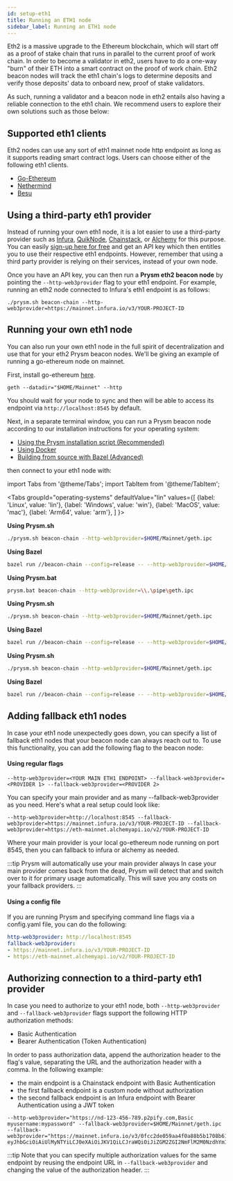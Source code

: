 ```yaml
---
id: setup-eth1
title: Running an ETH1 node
sidebar_label: Running an ETH1 node
---
```


Eth2 is a massive upgrade to the Ethereum blockchain, which will start off as a proof of stake chain that runs in parallel to the current proof of work chain. In order to become a validator in eth2, users have to do a one-way "burn" of their ETH into a smart contract on the proof of work chain. Eth2 beacon nodes will track the eth1 chain's logs to determine deposits and verify those deposits' data to onboard new, proof of stake validators.

As such, running a validator and a beacon node in eth2 entails also having a reliable connection to the eth1 chain. We recommend users to explore their own solutions such as those below:
  
## Supported eth1 clients

Eth2 nodes can use any sort of eth1 mainnet node http endpoint as long as it supports reading smart contract logs. Users can choose either of the following eth1 clients.

- [Go-Ethereum](https://github.com/ethereum/go-ethereum)
- [Nethermind](https://github.com/NethermindEth/nethermind)
- [Besu](https://github.com/hyperledger/besu)

## Using a third-party eth1 provider

Instead of running your own eth1 node, it is a lot easier to use a third-party provider such as [Infura](https://infura.io/), [QuikNode](https://www.quiknode.io/), [Chainstack](https://chainstack.com/), or [Alchemy](https://alchemyapi.io/) for this purpose. You can easily [sign-up here for free](https://infura.io/register) and get an API key which then entitles you to use their respective eth1 endpoints. However, remember that using a third party provider is relying on their services, instead of your own node. 

Once you have an API key, you can then run a **Prysm eth2 beacon node** by pointing the `--http-web3provider` flag to your eth1 endpoint. For example, running an eth2 node connected to Infura's eth1 endpoint is as follows:

```text
./prysm.sh beacon-chain --http-web3provider=https://mainnet.infura.io/v3/YOUR-PROJECT-ID
```

## Running your own eth1 node

You can also run your own eth1 node in the full spirit of decentralization and use that for your eth2 Prysm beacon nodes. We'll be giving an example of running a go-ethereum node on mainnet.

First, install go-ethereum [here](https://geth.ethereum.org/docs/).

```text
geth --datadir="$HOME/Mainnet" --http
```

You should wait for your node to sync and then will be able to access its endpoint via `http://localhost:8545` by default.

Next, in a separate terminal window, you can run a Prysm beacon node according to our installation instructions for your operating system:

* [Using the Prysm installation script (Recommended)](/docs/install/install-with-script)
* [Using Docker](/docs/install/install-with-docker)
* [Building from source with Bazel (Advanced)](/docs/install/install-with-bazel)

then connect to your eth1 node with:

import Tabs from '@theme/Tabs';
import TabItem from '@theme/TabItem';

<Tabs
  groupId="operating-systems"
  defaultValue="lin"
  values={[
    {label: 'Linux', value: 'lin'},
    {label: 'Windows', value: 'win'},
    {label: 'MacOS', value: 'mac'},
    {label: 'Arm64', value: 'arm'},
  ]
}>
<TabItem value="lin">

**Using Prysm.sh**

```bash
./prysm.sh beacon-chain --http-web3provider=$HOME/Mainnet/geth.ipc
```

**Using Bazel**

```bash
bazel run //beacon-chain --config=release -- --http-web3provider=$HOME/Mainnet/geth.ipc
```

</TabItem>
<TabItem value="win">

**Using Prysm.bat**

```bash
prysm.bat beacon-chain --http-web3provider=\\.\pipe\geth.ipc
```

</TabItem>
<TabItem value="mac">

**Using Prysm.sh**

```bash
./prysm.sh beacon-chain --http-web3provider=$HOME/Mainnet/geth.ipc
```

**Using Bazel**

```bash
bazel run //beacon-chain --config=release -- --http-web3provider=$HOME/Mainnet/geth.ipc
```

</TabItem>
<TabItem value="arm">

**Using Prysm.sh**

```bash
./prysm.sh beacon-chain --http-web3provider=$HOME/Mainnet/geth.ipc
```

**Using Bazel**

```bash
bazel run //beacon-chain --config=release -- --http-web3provider=$HOME/Mainnet/geth.ipc
```

</TabItem>
</Tabs>

## Adding fallback eth1 nodes

In case your eth1 node unexpectedly goes down, you can specify a list of fallback eth1 nodes that your beacon node can always reach out to. To use this functionality, you can add the following flag to the beacon node:

#### Using regular flags

```
--http-web3provider=<YOUR MAIN ETH1 ENDPOINT> --fallback-web3provider=<PROVIDER 1> --fallback-web3provider=<PROVIDER 2>
```

You can specify your main provider and as many --fallback-web3provider as you need. Here's what a real setup could look like:

```
--http-web3provider=http://localhost:8545 --fallback-web3provider=https://mainnet.infura.io/v3/YOUR-PROJECT-ID --fallback-web3provider=https://eth-mainnet.alchemyapi.io/v2/YOUR-PROJECT-ID
```

Where your main provider is your local go-ethereum node running on port 8545, then you can fallback to infura or alchemy as needed.

:::tip Prysm will automatically use your main provider always
In case your main provider comes back from the dead, Prysm will detect that and switch over to it for primary usage automatically. This will save you any costs on your fallback providers.
:::

#### Using a config file

If you are running Prysm and specifying command line flags via a config.yaml file, you can do the following:

```yaml
http-web3provider: http://localhost:8545
fallback-web3provider:
- https://mainnet.infura.io/v3/YOUR-PROJECT-ID
- https://eth-mainnet.alchemyapi.io/v2/YOUR-PROJECT-ID
```
## Authorizing connection to a third-party eth1 provider

In case you need to authorize to your eth1 node, both `--http-web3provider` and `--fallback-web3provider` flags support the following HTTP authorization methods:
- Basic Authentication
- Bearer Authentication (Token Authentication)

In order to pass authorization data, append the authorization header to the flag's value, separating the URL and the authorization header with a comma. In the following example:
- the main endpoint is a Chainstack endpoint with Basic Authentication
- the first fallback endpoint is a custom node without authorization
- the second fallback endpoint is an Infura endpoint with Bearer Authentication using a JWT token
```
--http-web3provider="https://nd-123-456-789.p2pify.com,Basic myusername:mypassword" --fallback-web3provider=$HOME/Mainnet/geth.ipc --fallback-web3provider="https://mainnet.infura.io/v3/0fcc2de059aa4f0a88b5b1708b614472,Bearer eyJhbGciOiAiUlMyNTYiLCJ0eXAiOiJKV1QiLCJraWQiOiJiZGM2ZGI2NmFlM2M0NzdhYmI0ZDk1NDc0N2ZiZjE4YSJ9.eyJleHAiOjE2MjExNTMwMDgsImF1ZCI6ImluZnVyYS5pbyJ9._evYtVED3VnKzyjQYTmlR98DRxa7oCJapG44MqFDKDQ"
```

:::tip 
Note that you can specify multiple authorization values for the same endpoint by reusing the endpoint URL in `--fallback-web3provider` and changing the value of the authorization header.
:::
